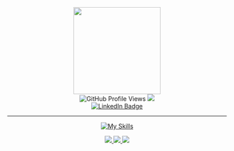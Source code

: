 <div align="center">
  <img src="https://media1.giphy.com/media/v1.Y2lkPTc5MGI3NjExMXh6bGRlYnoyeWdhOTQ5cWp2Y2VydHBkeGJqenpsMGxwZjdlNXZ0ZyZlcD12MV9pbnRlcm5hbF9naWZfYnlfaWQmY3Q9Zw/2IudUHdI075HL02Pkk/giphy.gif" width="200"/>
</div>

<div align="center">
  <img src="https://komarev.com/ghpvc/?username=APerlinx&style=flat-square&color=blue" alt="GitHub Profile Views" />
  <img src="https://img.shields.io/badge/Currently-Online-brightgreen?style=flat-square&logo=wifi" />
</div>
<div align="center">
  <a href="https://www.linkedin.com/in/alonperlin">
    <img src="https://img.shields.io/badge/LinkedIn-blue?style=for-the-badge&logo=linkedin&logoColor=white" alt="LinkedIn Badge"/>
  </a>
</div>

---

<div align="center">

  [![My Skills](https://skillicons.dev/icons?i=js,ts,html,css,react,nextjs,tailwind,nodejs,git,github,vscode,postman,mongodb,supabase,vite,aws&perline=8)](https://skillicons.dev)
</div>

<p align="center">
  <a href="https://www.linkedin.com/in/alonperlin/">
    <img src="https://img.shields.io/badge/LinkedIn-blue?style=flat&logo=linkedin" />
  </a>
  <a href="https://github.com/APerlinx">
    <img src="https://img.shields.io/badge/GitHub-black?style=flat&logo=github" />
  </a>
  <a href="mailto:alonperinx@gmail.com">
    <img src="https://img.shields.io/badge/Gmail-red?style=flat&logo=gmail" />
  </a>
</p>
